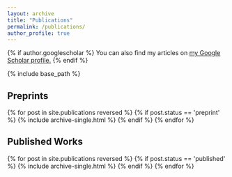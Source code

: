```yaml
---
layout: archive
title: "Publications"
permalink: /publications/
author_profile: true
---
```


{% if author.googlescholar %}
  You can also find my articles on <u><a href="{{author.googlescholar}}">my Google Scholar profile</a>.</u>
{% endif %}

{% include base_path %}

<h2 style="font-weight:bold;">Preprints</h2>
{% for post in site.publications reversed %}
  {% if post.status == 'preprint' %}
    {% include archive-single.html %}
  {% endif %}
{% endfor %}

<h2 style="font-weight:bold;">Published Works</h2>
{% for post in site.publications reversed %}
  {% if post.status == 'published' %}
    {% include archive-single.html %}
  {% endif %}
{% endfor %}
